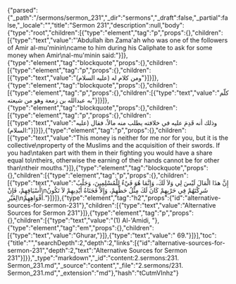 {"parsed":{"_path":"/sermons/sermon_231","_dir":"sermons","_draft":false,"_partial":false,"_locale":"","title":"Sermon 231","description":null,"body":{"type":"root","children":[{"type":"element","tag":"p","props":{},"children":[{"type":"text","value":"'Abdullah ibn Zama'ah who was one of the followers of Amir al-mu'minin\ncame to him during his Caliphate to ask for some money when Amir\nal-mu'minin said:"}]},{"type":"element","tag":"blockquote","props":{},"children":[{"type":"element","tag":"p","props":{},"children":[{"type":"text","value":"ومن كلام له (عليه السلام)"}]}]},{"type":"element","tag":"blockquote","props":{},"children":[{"type":"element","tag":"p","props":{},"children":[{"type":"text","value":"كلّم به عبدالله بن زمعة وهو من شيعته"}]}]},{"type":"element","tag":"blockquote","props":{},"children":[{"type":"element","tag":"p","props":{},"children":[{"type":"text","value":"وذلك أنه قَدِمَ عليه في خلافته يطلب منه مالاً، فقال (عليه السلام):"}]}]},{"type":"element","tag":"p","props":{},"children":[{"type":"text","value":"This money is neither for me nor for you, but it is the collective\nproperty of the Muslims and the acquisition of their swords. If you had\ntaken part with them in their fighting you would have a share equal to\ntheirs, otherwise the earning of their hands cannot be for other than\ntheir mouths."}]},{"type":"element","tag":"blockquote","props":{},"children":[{"type":"element","tag":"p","props":{},"children":[{"type":"text","value":"إِنَّ هذَا الْمَالَ لَيْسَ لِي وَلاَ لَكَ، وَإِنَّمَا هُوَ فَيْءٌ لِلْمُسْلِمِينَ، وَجَلْبُ أَسْيَافِهِمْ، فَإِنْ\nشَرِكْتَهُمْ فِي حَرْبِهِمْ كَانَ لَكَ مِثْلُ حَظِّهِمْ، وَإِلاَّ فَجَنَاةُ أَيْدِيهِمْ لاَ تَكُونُ لِغَيْرِ\nأَفْوَاهِهِمْ."}]}]},{"type":"element","tag":"h2","props":{"id":"alternative-sources-for-sermon-231"},"children":[{"type":"text","value":"Alternative Sources for Sermon 231"}]},{"type":"element","tag":"p","props":{},"children":[{"type":"text","value":"(1) Al-'Amidi, "},{"type":"element","tag":"em","props":{},"children":[{"type":"text","value":"Ghurar,"}]},{"type":"text","value":" 69."}]}],"toc":{"title":"","searchDepth":2,"depth":2,"links":[{"id":"alternative-sources-for-sermon-231","depth":2,"text":"Alternative Sources for Sermon 231"}]}},"_type":"markdown","_id":"content:2.sermons:231. Sermon_231.md","_source":"content","_file":"2.sermons/231. Sermon_231.md","_extension":"md"},"hash":"tCutmVInhz"}